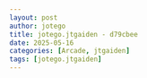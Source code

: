 ```yaml
---
layout: post
author: jotego
title: jotego.jtgaiden - d79cbee
date: 2025-05-16
categories: [Arcade, jtgaiden]
tags: [jotego.jtgaiden]
---
```



